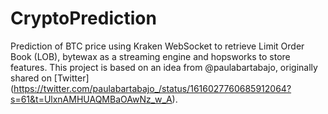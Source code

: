 # CryptoPrediction
 Prediction of BTC price using Kraken WebSocket to retrieve Limit Order Book (LOB), bytewax as a streaming engine and hopsworks to store features. This project is based on an idea from @paulabartabajo, originally shared on [Twitter] (https://twitter.com/paulabartabajo_/status/1616027760685912064?s=61&t=UlxnAMHUAQMBaOAwNz_w_A).
